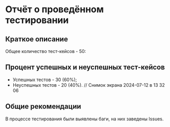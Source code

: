 # Отчёт о проведённом тестировании
## Краткое описание
Общее количество тест-кейсов - 50:

## Процент успешных и неуспешных тест-кейсов
* Успешных тестов - 30 (60%);
* Неуспешных тестов - 20 (40%).
// Снимок экрана 2024-07-12 в 13 32 06
## Общие рекомендации
В процессе тестирования были выявлены баги, на них заведены Issues.
